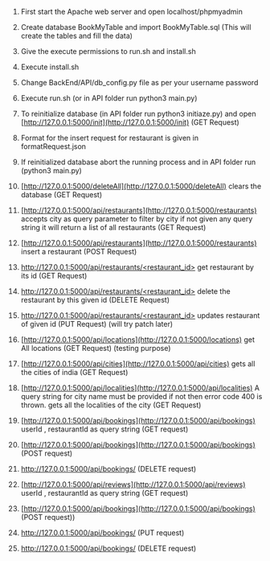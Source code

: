 1. First start the Apache web server and open localhost/phpmyadmin
2. Create database BookMyTable and import BookMyTable.sql (This will create the tables and fill the data)
3. Give the execute permissions to run.sh and install.sh
4. Execute install.sh
5. Change BackEnd/API/db_config.py file as per your username password
6. Execute run.sh (or in API folder run python3 main.py)
7. To reinitialize database (in API folder run python3 initiaze.py) and open [http://127.0.0.1:5000/init](http://127.0.0.1:5000/init) (GET Request)

8. Format for the insert request for restaurant is given in formatRequest.json

9. If reinitialized database abort the running process and in API folder run (python3 main.py)

10. [http://127.0.0.1:5000/deleteAll](http://127.0.0.1:5000/deleteAll) clears the database (GET Request)

11. [http://127.0.0.1:5000/api/restaurants](http://127.0.0.1:5000/restaurants) accepts city as query parameter to filter by city if not given any query string it will return a list of all restaurants (GET Request)

12. [http://127.0.0.1:5000/api/restaurants](http://127.0.0.1:5000/restaurants) insert a restaurant (POST Request)

13. [http://127.0.0.1:5000/api/restaurants/<restaurant_id>](http://127.0.0.1:5000/api/restaurants/<restaurant_id>) get restaurant by its id (GET Request)

14. [http://127.0.0.1:5000/api/restaurants/<restaurant_id>](http://127.0.0.1:5000/api/restaurants/<restaurant_id>) delete the restaurant by this given id (DELETE Request)

15. [http://127.0.0.1:5000/api/restaurants/<restaurant_id>](http://127.0.0.1:5000/api/restaurants/<restaurant_id>) updates restaurant of given id (PUT Request) (will try patch later)

16. [http://127.0.0.1:5000/api/locations](http://127.0.0.1:5000/locations) get All locations (GET Request) (testing purpose)

17. [http://127.0.0.1:5000/api/cities](http://127.0.0.1:5000/api/cities) gets all the cities of india (GET Request)

18. [http://127.0.0.1:5000/api/localities](http://127.0.0.1:5000/api/localities) A query string for city name must be provided if not then error code 400 is thrown. gets all the localities of the city (GET Request)

19. [http://127.0.0.1:5000/api/bookings](http://127.0.0.1:5000/api/bookings) userId , restaurantId as query string (GET request)

20. [http://127.0.0.1:5000/api/bookings](http://127.0.0.1:5000/api/bookings) (POST request)

21. [http://127.0.0.1:5000/api/bookings/<id>](http://127.0.0.1:5000/api/bookings/<id>) (DELETE request)

22. [http://127.0.0.1:5000/api/reviews](http://127.0.0.1:5000/api/reviews) userId , restaurantId as query string (GET request)

23. [http://127.0.0.1:5000/api/bookings](http://127.0.0.1:5000/api/bookings) (POST request))

24. [http://127.0.0.1:5000/api/bookings/<id>](http://127.0.0.1:5000/api/bookings/<id>) (PUT request)

25. [http://127.0.0.1:5000/api/bookings/<id>](http://127.0.0.1:5000/api/bookings/<id>) (DELETE request)
